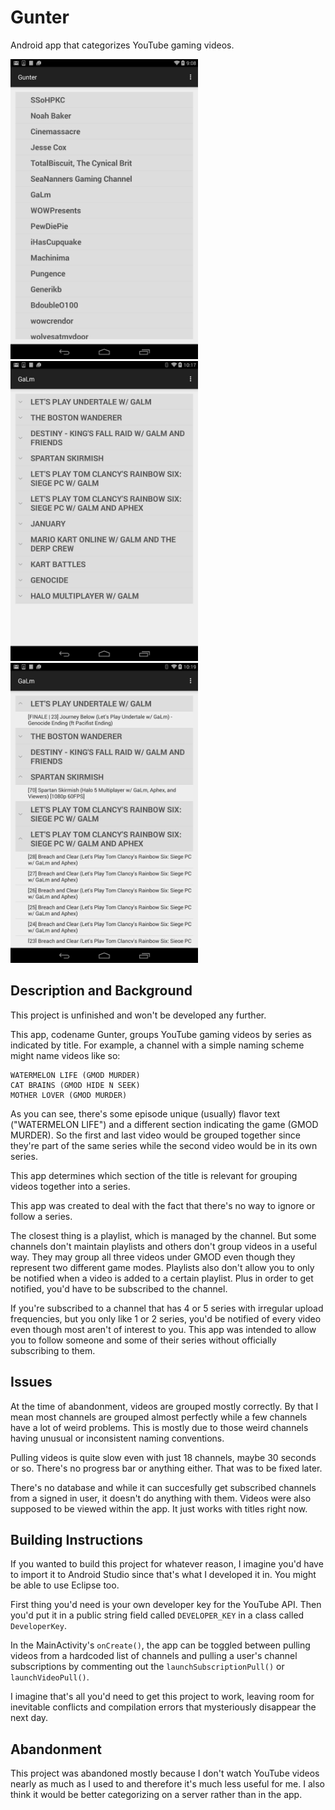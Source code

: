 # Gunter
Android app that categorizes YouTube gaming videos.

<img src="https://github.com/Grotke/screenshots/blob/master/v0.1.1channellist.png" width="300">
<img src="https://github.com/Grotke/screenshots/blob/master/v0.1.1galm_unexpanded.png" width="300">
<img src="https://github.com/Grotke/screenshots/blob/master/v0.1.1galm_expanded.png" width="300">

## Description and Background
This project is unfinished and won't be developed any further.

This app, codename Gunter, groups YouTube gaming videos by series as indicated by title. 
For example, a channel with a simple naming scheme might name videos like so:
 ```
 WATERMELON LIFE (GMOD MURDER)
 CAT BRAINS (GMOD HIDE N SEEK)
 MOTHER LOVER (GMOD MURDER)
 ```
As you can see, there's some episode unique (usually) flavor text ("WATERMELON LIFE") and a different section indicating the game (GMOD MURDER).
So the first and last video would be grouped together since they're part of the same series while the second video would be in its own series.
 
This app determines which section of the title is relevant for grouping videos together into a series.
 
This app was created to deal with the fact that there's no way to ignore or follow a series. 

The closest thing is a playlist, which is managed by the channel. 
But some channels don't maintain playlists and others don't group videos in a useful way. They may group all three videos under GMOD even though they represent two different game modes.
Playlists also don't allow you to only be notified when a video is added to a certain playlist. Plus in order to get notified, you'd have to be subscribed to the channel.
 
If you're subscribed to a channel that has 4 or 5 series with irregular upload frequencies, but you only like 1 or 2 series, you'd be notified of every video even though most aren't of interest to you. 
This app was intended to allow you to follow someone and some of their series without officially subscribing to them.

## Issues
At the time of abandonment, videos are grouped mostly correctly. By that I mean most channels are grouped almost perfectly while a few channels have a lot of weird problems. This is mostly due to those weird channels having unusual or inconsistent naming conventions.

Pulling videos is quite slow even with just 18 channels, maybe 30 seconds or so. There's no progress bar or anything either. That was to be fixed later.

There's no database and while it can succesfully get subscribed channels from a signed in user, it doesn't do anything with them.
Videos were also supposed to be viewed within the app. It just works with titles right now.

## Building Instructions
If you wanted to build this project for whatever reason, I imagine you'd have to import it to Android Studio since that's what I developed it in. You might be able to use Eclipse too.

First thing you'd need is your own developer key for the YouTube API. Then you'd put it in a public string field called `DEVELOPER_KEY` in a class called `DeveloperKey`.

In the MainActivity's `onCreate()`, the app can be toggled between pulling videos from a hardcoded list of channels and pulling a user's channel subscriptions by commenting out the `launchSubscriptionPull()` or `launchVideoPull()`.

I imagine that's all you'd need to get this project to work, leaving room for inevitable conflicts and compilation errors that mysteriously disappear the next day.

## Abandonment
This project was abandoned mostly because I don't watch YouTube videos nearly as much as I used to and therefore it's much less useful for me. I also think it would be better categorizing on a server rather than in the app.
